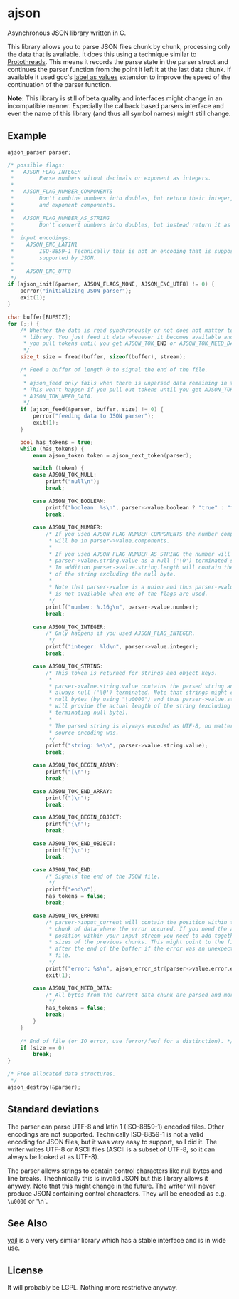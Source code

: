 ajson
=====

Asynchronous JSON library written in C.

This library allows you to parse JSON files chunk by chunk, processing only the
data that is available. It does this using a technique similar to
[Protothreads](http://dunkels.com/adam/pt/). This means it records the parse state
in the parser struct and continues the parser function from the point it left it
at the last data chunk. If available it used gcc's
[label as values](https://gcc.gnu.org/onlinedocs/gcc/Labels-as-Values.html)
extension to improve the speed of the continuation of the parser function.

**Note:** This library is still of beta quality and interfaces might change in an
incompatible manner. Especially the callback based parsers interface and even the
name of this library (and thus all symbol names) might still change.

Example
-------

```C
ajson_parser parser;

/* possible flags:
 *   AJSON_FLAG_INTEGER
 *        Parse numbers witout decimals or exponent as integers.
 *
 *   AJSON_FLAG_NUMBER_COMPONENTS
 *        Don't combine numbers into doubles, but return their integer, decimal,
 *        and exponent components.
 * 
 *   AJSON_FLAG_NUMBER_AS_STRING
 *        Don't convert numbers into doubles, but instead return it as a strings.
 * 
 *  input encodings:
 *    AJSON_ENC_LATIN1
 *        ISO-8859-1 Technically this is not an encoding that is supposed to be
 *        supported by JSON.
 *
 *    AJSON_ENC_UTF8
 */
if (ajson_init(&parser, AJSON_FLAGS_NONE, AJSON_ENC_UTF8) != 0) {
	perror("initializing JSON parser");
	exit(1);
}

char buffer[BUFSIZ];
for (;;) {
	/* Whether the data is read synchronously or not does not matter to this
	 * library. You just feed it data whenever it becomes available and then
	 * you pull tokens until you get AJSON_TOK_END or AJSON_TOK_NEED_DATA.
	 */
	size_t size = fread(buffer, sizeof(buffer), stream);

	/* Feed a buffer of length 0 to signal the end of the file.
	 *
	 * ajson_feed only fails when there is unparsed data remaining in the parser.
	 * This won't happen if you pull out tokens until you get AJSON_TOK_END or
	 * AJSON_TOK_NEED_DATA.
	 */
	if (ajson_feed(&parser, buffer, size) != 0) {
		perror("feeding data to JSON parser");
		exit(1);
	}

	bool has_tokens = true;
	while (has_tokens) {
		enum ajson_token token = ajson_next_token(parser);

		switch (token) {
		case AJSON_TOK_NULL:
			printf("null\n");
			break;

		case AJSON_TOK_BOOLEAN:
			printf("boolean: %s\n", parser->value.boolean ? "true" : "false");
			break;
			
		case AJSON_TOK_NUMBER:
			/* If you used AJSON_FLAG_NUMBER_COMPONENTS the number components
			 * will be in parser->value.components.
			 *
			 * If you used AJSON_FLAG_NUMBER_AS_STRING the number will be in
			 * parser->value.string.value as a null ('\0') terminated string.
			 * In addition parser->value.string.length will contain the length
			 * of the string excluding the null byte.
			 * 
			 * Note that parser->value is a union and thus parser->value.number
			 * is not available when one of the flags are used.
			 */
			printf("number: %.16g\n", parser->value.number);
			break;
			
		case AJSON_TOK_INTEGER:
			/* Only happens if you used AJSON_FLAG_INTEGER.
			 */
			printf("integer: %ld\n", parser->value.integer);
			break;

		case AJSON_TOK_STRING:
			/* This token is returned for strings and object keys.
			 *
			 * parser->value.string.value contains the parsed string and is
			 * always null ('\0') terminated. Note that strings might contain
			 * null bytes (by using "\u0000") and thus parser->value.string.length
			 * will provide the actual length of the string (excluding the added
			 * terminating null byte).
			 *
			 * The parsed string is alyways encoded as UTF-8, no matter what the
			 * source encoding was.
			 */
			printf("string: %s\n", parser->value.string.value);
			break;

		case AJSON_TOK_BEGIN_ARRAY:
			printf("[\n");
			break;

		case AJSON_TOK_END_ARRAY:
			printf("]\n");
			break;

		case AJSON_TOK_BEGIN_OBJECT:
			printf("{\n");
			break;

		case AJSON_TOK_END_OBJECT:
			printf("}\n");
			break;

		case AJSON_TOK_END:
			/* Signals the end of the JSON file.
			 */
			printf("end\n");
			has_tokens = false;
			break;

		case AJSON_TOK_ERROR:
			/* parser->input_current will contain the position within the current
			 * chunk of data where the error occured. If you need the absolute
			 * position within your input streem you need to add together all the
			 * sizes of the previous chunks. This might point to the first byte
			 * after the end of the buffer if the error was an unexpected end of
			 * file.
			 */
			printf("error: %s\n", ajson_error_str(parser->value.error.error));
			exit(1);

		case AJSON_TOK_NEED_DATA:
			/* All bytes from the current data chunk are parsed and more is needed.
			 */
			has_tokens = false;
			break;
		}
	}
	
	/* End of file (or IO error, use ferror/feof for a distinction). */
	if (size == 0)
		break;
}

/* Free allocated data structures.
 */
ajson_destroy(&parser);
```

Standard deviations
-------------------

The parser can parse UTF-8 and latin 1 (ISO-8859-1) encoded files. Other encodings
are not supported. Technically ISO-8859-1 is not a valid encoding for JSON files,
but it was very easy to support, so I did it. The writer writes UTF-8 or ASCII files
(ASCII is a subset of UTF-8, so it can always be looked at as UTF-8).

The parser allows strings to contain control characters like null bytes and line
breaks. Thechnically this is invalid JSON but this library allows it anyway. Note
that this might change in the future. The writer will never produce JSON containing
control characters. They will be encoded as e.g. `\u0000` or '\n`.

See Also
--------

[yajl](http://lloyd.github.io/yajl/) is a very very similar library which has a
stable interface and is in wide use.

License
-------

It will probably be LGPL. Nothing more restrictive anyway.
